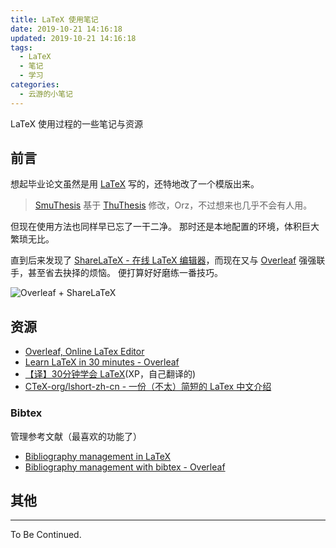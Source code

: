 ```yaml
---
title: LaTeX 使用笔记
date: 2019-10-21 14:16:18
updated: 2019-10-21 14:16:18
tags:
  - LaTeX
  - 笔记
  - 学习
categories:
  - 云游的小笔记
---
```


LaTeX 使用过程的一些笔记与资源

<!-- more -->

## 前言

想起毕业论文虽然是用 [LaTeX](https://baike.baidu.com/item/LaTeX) 写的，还特地改了一个模版出来。

> [SmuThesis](https://github.com/YunYouJun/smuthesis) 基于 [ThuThesis](https://github.com/xueruini/thuthesis) 修改，Orz，不过想来也几乎不会有人用。

但现在使用方法也同样早已忘了一干二净。
那时还是本地配置的环境，体积巨大繁琐无比。

直到后来发现了 [ShareLaTeX - 在线 LaTeX 编辑器](https://www.sharelatex.com/)，而现在又与 [Overleaf](https://www.overleaf.com) 强强联手，甚至省去抉择的烦恼。
便打算好好磨练一番技巧。

![Overleaf + ShareLaTeX](https://www.sharelatex.com/img/ol_plus_sl.png)

## 资源

- [Overleaf, Online LaTex Editor](https://www.overleaf.com)
- [Learn LaTeX in 30 minutes - Overleaf](https://cn.overleaf.com/learn/latex/Learn_LaTeX_in_30_minutes)
- [【译】30分钟学会 LaTeX](https://yunyoujun.cn/share/trans-learn-latex-in-30-minutes/)(XP，自己翻译的)
- [CTeX-org/lshort-zh-cn - 一份（不太）简短的 LaTex 中文介绍](https://github.com/CTeX-org/lshort-zh-cn/releases)

### Bibtex

管理参考文献（最喜欢的功能了）

- [Bibliography management in LaTeX](https://www.overleaf.com/learn/latex/Bibliography_management_in_LaTeX)
- [Bibliography management with bibtex - Overleaf](https://www.overleaf.com/learn/latex/Bibliography_management_with_bibtex)

## 其他

---

To Be Continued.
